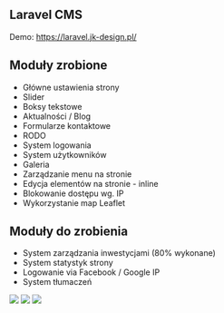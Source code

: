 ## Laravel CMS
Demo: https://laravel.jk-design.pl/

## Moduły zrobione
* Główne ustawienia strony
* Slider
* Boksy tekstowe
* Aktualności / Blog
* Formularze kontaktowe
* RODO
* System logowania
* System użytkowników
* Galeria
* Zarządzanie menu na stronie
* Edycja elementów na stronie - inline
* Blokowanie dostępu wg. IP
* Wykorzystanie map Leaflet

## Moduły do zrobienia
* System zarządzania inwestycjami (80% wykonane)
* System statystyk strony
* Logowanie via Facebook / Google IP
* System tłumaczeń

![](http://www.kcms.pl/cms.png)
![](http://www.kcms.pl/menu.png)
![](http://www.kcms.pl/users.png)
